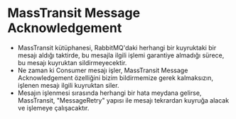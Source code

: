 # MassTransit Message Acknowledgement

- MassTransit kütüphanesi, RabbitMQ'daki herhangi bir kuyruktaki bir mesajı aldığı taktirde, bu mesajla ilgili işlemi garantiye almadığı sürece, bu mesajı kuyruktan sildirmeyecektir.
- Ne zaman ki Consumer mesajı işler, MassTransit Message Acknowledgement özelliğini bizim bildirmemize gerek kalmaksızın, işlenen mesajı ilgili kuyruktan siler.
- Mesajın işlenmesi sırasında herhangi bir hata meydana gelirse, MassTransit, "MessageRetry" yapısı ile mesajı tekrardan kuyruğa alacak ve işlemeye çalışacaktır.
